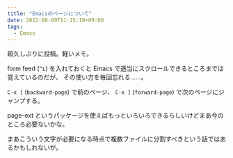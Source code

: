 ```yaml
---
title: "Emacsのページについて"
date: 2022-08-09T11:15:19+09:00
tags:
  - Emacs
---
```


超久しぶりに投稿。軽いメモ。

form feed (`^L`) を入れておくと Emacs で適当にスクロールできるところまでは覚えているのだが、
その使い方を毎回忘れる……。

`C-x [` (`backward-page`) で前のページ、 `C-x ]` (`forward-page`) で次のページにジャンプする。

page-ext というパッケージを使えばもっといろいろできるらしいけどまあ今のところ必要ないかな。

まあこういう文字が必要になる時点で複数ファイルに分割すべきという話ではあるかもしれないが。
